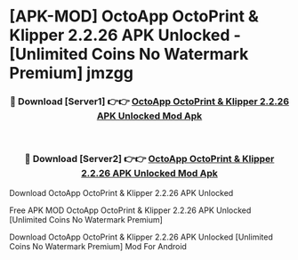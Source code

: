 # [APK-MOD] OctoApp  OctoPrint & Klipper 2.2.26 APK Unlocked - [Unlimited Coins No Watermark Premium] jmzgg



<div align="center">
<h3>🔴 Download [Server1] 👉👉 <a href="https://momento.my/?title=OctoApp__OctoPrint_&_Klipper_2.2.26_APK_Unlocked">OctoApp  OctoPrint & Klipper 2.2.26 APK Unlocked Mod Apk</a></h3><br>

<h3>🔴 Download [Server2] 👉👉 <a href="https://momento.my/?title=OctoApp__OctoPrint_&_Klipper_2.2.26_APK_Unlocked">OctoApp  OctoPrint & Klipper 2.2.26 APK Unlocked Mod Apk</a></h3>
</div>



Download OctoApp  OctoPrint & Klipper 2.2.26 APK Unlocked 

Free APK MOD OctoApp  OctoPrint & Klipper 2.2.26 APK Unlocked [Unlimited Coins No Watermark Premium]

Download OctoApp  OctoPrint & Klipper 2.2.26 APK Unlocked [Unlimited Coins No Watermark Premium] Mod For Android
